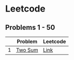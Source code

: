 # Leetcode

## Problems 1 - 50

| |Problem|Leetcode|
|---|---|---|
|1|[Two Sum](LC-0001-Two-Sum)|[Link](https://leetcode.com/problems/two-sum/)|